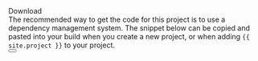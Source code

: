 <div class="project-body--section" id="download-widget">

<div class="row-fluid download-widget--container">
<div class="download-widget--header js-item-dropdown-widget--wrapper">
<div class="download-widget--title">
Download
</div>
<div data-download-widget-controls style="display: inline-block"></div>
</div>
<div class="download-widget--body">
The recommended way to get the code for this project is to use a dependency management system. The snippet below can be
copied and pasted into your build when you create a new project, or when adding <code>{{ site.project }}</code> to your project.
<div class="highlight"><button class="copy-button snippet" id="copy-button-2" data-clipboard-target="code-block-2"></button>
<div class="js-download-maven-widget"></div>
</div>
</div>
</div>
</div>